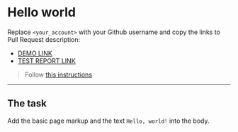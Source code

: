 # Hello world
Replace `<your_account>` with your Github username and copy the links to Pull Request description:
- [DEMO LINK](https://KirillMaslov.github.io/layout_hello-world.git)
- [TEST REPORT LINK](https://KirillMaslov.github.io/layout_hello-world/report/html_report/)

> Follow [this instructions](https://mate-academy.github.io/layout_task-guideline/#how-to-solve-the-layout-tasks-on-github)
___

## The task
Add the basic page markup and the text `Hello, world!` into the body.
